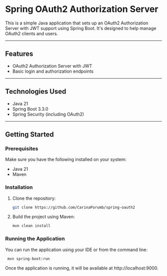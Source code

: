 # Spring OAuth2 Authorization Server

This is a simple Java application that sets up an OAuth2 Authorization Server with JWT support using Spring Boot. It's designed to help manage OAuth2 clients and users.

---

## Features

- OAuth2 Authorization Server with JWT
- Basic login and authorization endpoints

---

## Technologies Used

- Java 21
- Spring Boot 3.3.0
- Spring Security (including OAuth2)

---

## Getting Started

### Prerequisites

Make sure you have the following installed on your system:

- Java 21
- Maven

### Installation

1. Clone the repository:

    ```bash
    git clone https://github.com/CarinaPorumb/spring-oauth2
    ```

2. Build the project using Maven:

    ```bash
    mvn clean install
    ```

### Running the Application

You can run the application using your IDE or from the command line:

  ```bash
   mvn spring-boot:run
   ```

Once the application is running, it will be available at http://localhost:9000.
